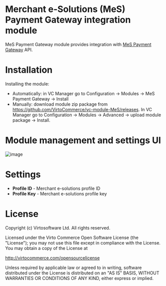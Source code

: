 # Merchant e-Solutions (MeS) Payment Gateway integration module
MeS Payment Gateway module provides integration with <a href="http://developer.merchante-solutions.com/#/payment-gateway" target="_blank">MeS Payment Gateway</a> API.

# Installation
Installing the module:
* Automatically: in VC Manager go to Configuration -> Modules -> MeS Payment Gateway -> Install
* Manually: download module zip package from https://github.com/VirtoCommerce/vc-module-MeS/releases. In VC Manager go to Configuration -> Modules -> Advanced -> upload module package -> Install.

# Module management and settings UI
![image](https://cloud.githubusercontent.com/assets/5801549/16561915/634f2ca2-4204-11e6-9a8a-c526db40ff5b.png)

# Settings
* **Profile ID** - Merchant e-solutions profile ID
* **Profile Key** - Merchant e-solutions profile key

# License
Copyright (c) Virtosoftware Ltd.  All rights reserved.

Licensed under the Virto Commerce Open Software License (the "License"); you
may not use this file except in compliance with the License. You may
obtain a copy of the License at

http://virtocommerce.com/opensourcelicense

Unless required by applicable law or agreed to in writing, software
distributed under the License is distributed on an "AS IS" BASIS,
WITHOUT WARRANTIES OR CONDITIONS OF ANY KIND, either express or
implied.
